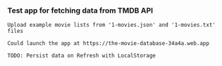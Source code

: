 ### Test app for fetching data from TMDB API

    Upload example movie lists from '1-movies.json' and '1-movies.txt' files

    Could launch the app at https://the-movie-database-34a4a.web.app

    TODO: Persist data on Refresh with LocalStorage
